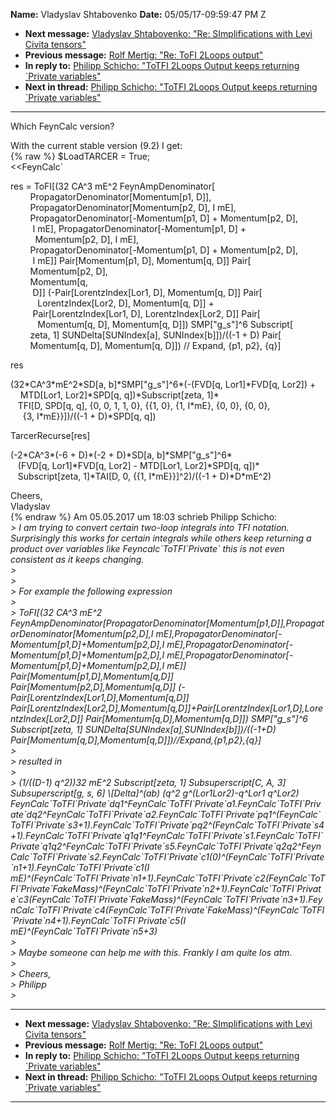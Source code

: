 **Name:** Vladyslav Shtabovenko
**Date:** 05/05/17-09:59:47 PM Z

  - **Next message:** [Vladyslav Shtabovenko: "Re: SImplifications with
    Levi Civita tensors"](1234.html)
  - **Previous message:** [Rolf Mertig: "Re: ToFI 2Loops
    output"](1232.html)
  - **In reply to:** [Philipp Schicho: "ToTFI 2Loops Output keeps
    returning \`Private variables"](1231.html)
  - **Next in thread:** [Philipp Schicho: "ToTFI 2Loops Output keeps
    returning \`Private variables"](1237.html)

-----

Which FeynCalc version?  

With the current stable version (9.2) I get:  
{% raw %}
$LoadTARCER = True;  
<<FeynCalc\`  

res = ToFI[(32 CA^3 mE^2 FeynAmpDenominator[  
        PropagatorDenominator[Momentum[p1, D]],  
        PropagatorDenominator[Momentum[p2, D], I mE],  
        PropagatorDenominator[-Momentum[p1, D] +
Momentum[p2, D],  
         I mE], PropagatorDenominator[-Momentum[p1, D]
+  
          Momentum[p2, D], I mE],  
        PropagatorDenominator[-Momentum[p1, D] +
Momentum[p2, D],  
         I mE]] Pair[Momentum[p1, D],
Momentum[q, D]] Pair[  
        Momentum[p2, D],  
        Momentum[q,  
         D]] (-Pair[LorentzIndex[Lor1, D],
Momentum[q, D]] Pair[  
           LorentzIndex[Lor2, D], Momentum[q, D]]
+  
         Pair[LorentzIndex[Lor1, D], LorentzIndex[Lor2,
D]] Pair[  
           Momentum[q, D], Momentum[q, D]])
SMP["g\_s"]^6 Subscript[  
        zeta, 1] SUNDelta[SUNIndex[a],
SUNIndex[b]])/((-1 + D) Pair[  
        Momentum[q, D], Momentum[q, D]]) // Expand,
{p1, p2}, {q}]  

res  

(32\*CA^3\*mE^2\*SD[a, b]\*SMP["g\_s"]^6\*(-(FVD[q,
Lor1]\*FVD[q, Lor2]) +  
    MTD[Lor1, Lor2]\*SPD[q, q])\*Subscript[zeta,
1]\*  
   TFI[D, SPD[q, q], {0, 0, 1, 1, 0}, {{1, 0}, {1, I\*mE},
{0, 0}, {0, 0},  
     {3, I\*mE}}])/((-1 + D)\*SPD[q, q])  

TarcerRecurse[res]  

(-2\*CA^3\*(-6 + D)\*(-2 + D)\*SD[a,
b]\*SMP["g\_s"]^6\*  
   (FVD[q, Lor1]\*FVD[q, Lor2] - MTD[Lor1,
Lor2]\*SPD[q, q])\*  
   Subscript[zeta, 1]\*TAI[D, 0, {{1, I\*mE}}]^2)/((-1 +
D)\*D\*mE^2)  

Cheers,  
Vladyslav  
{% endraw %}
Am 05.05.2017 um 18:03 schrieb Philipp Schicho:  
*\> I am trying to convert certain two-loop integrals into TFI notation.
Surprisingly this works for certain integrals while others keep
returning a product over variables like Feyncalc\`ToTFI\`Private\` this
is not even consistent as it keeps changing.*  
*\>*  
*\>*  
*\> For example the following expression*  
*\>*  
*\> ToFI[(32 CA^3 mE^2
FeynAmpDenominator[PropagatorDenominator[Momentum[p1,D]],PropagatorDenominator[Momentum[p2,D],I
mE],PropagatorDenominator[-Momentum[p1,D]+Momentum[p2,D],I
mE],PropagatorDenominator[-Momentum[p1,D]+Momentum[p2,D],I
mE],PropagatorDenominator[-Momentum[p1,D]+Momentum[p2,D],I
mE]] Pair[Momentum[p1,D],Momentum[q,D]]
Pair[Momentum[p2,D],Momentum[q,D]]
(-Pair[LorentzIndex[Lor1,D],Momentum[q,D]]
Pair[LorentzIndex[Lor2,D],Momentum[q,D]]+Pair[LorentzIndex[Lor1,D],LorentzIndex[Lor2,D]]
Pair[Momentum[q,D],Momentum[q,D]])
SMP["g\_s"]^6 Subscript[zeta, 1]
SUNDelta[SUNIndex[a],SUNIndex[b]])/((-1+D)
Pair[Momentum[q,D],Momentum[q,D]])//Expand,{p1,p2},{q}]*  
*\>*  
*\> resulted in*  
*\>*  
*\> (1/((D-1) q^2))32 mE^2 Subscript[zeta, 1]
Subsuperscript[C, A, 3] Subsuperscript[g, s, 6]
\\[Delta]^(ab) (q^2 g^(Lor1Lor2)-q^Lor1 q^Lor2)
FeynCalc\`ToTFI\`Private\`dq1^FeynCalc\`ToTFI\`Private\`a1.FeynCalc\`ToTFI\`Private\`dq2^FeynCalc\`ToTFI\`Private\`a2.FeynCalc\`ToTFI\`Private\`pq1^(FeynCalc\`ToTFI\`Private\`s3+1).FeynCalc\`ToTFI\`Private\`pq2^(FeynCalc\`ToTFI\`Private\`s4+1).FeynCalc\`ToTFI\`Private\`q1q1^FeynCalc\`ToTFI\`Private\`s1.FeynCalc\`ToTFI\`Private\`q1q2^FeynCalc\`ToTFI\`Private\`s5.FeynCalc\`ToTFI\`Private\`q2q2^FeynCalc\`ToTFI\`Private\`s2.FeynCalc\`ToTFI\`Private\`c1(0)^(FeynCalc\`ToTFI\`Private\`n1+1).FeynCalc\`ToTFI\`Private\`c1(I
mE)^(FeynCalc\`ToTFI\`Private\`n1+1).FeynCalc\`ToTFI\`Private\`c2(FeynCalc\`ToTFI\`Private\`FakeMass)^(FeynCalc\`ToTFI\`Private\`n2+1).FeynCalc\`ToTFI\`Private\`c3(FeynCalc\`ToTFI\`Private\`FakeMass)^(FeynCalc\`ToTFI\`Private\`n3+1).FeynCalc\`ToTFI\`Private\`c4(FeynCalc\`ToTFI\`Private\`FakeMass)^(FeynCalc\`ToTFI\`Private\`n4+1).FeynCalc\`ToTFI\`Private\`c5(I
mE)^(FeynCalc\`ToTFI\`Private\`n5+3)*  
*\>*  
*\> Maybe someone can help me with this. Frankly I am quite los atm.*  
*\>*  
*\> Cheers,*  
*\> Philipp*  
*\>*  

-----

  - **Next message:** [Vladyslav Shtabovenko: "Re: SImplifications with
    Levi Civita tensors"](1234.html)
  - **Previous message:** [Rolf Mertig: "Re: ToFI 2Loops
    output"](1232.html)
  - **In reply to:** [Philipp Schicho: "ToTFI 2Loops Output keeps
    returning \`Private variables"](1231.html)
  - **Next in thread:** [Philipp Schicho: "ToTFI 2Loops Output keeps
    returning \`Private variables"](1237.html)

-----

